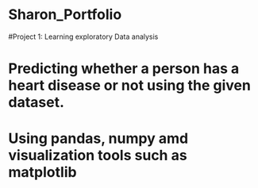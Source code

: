 # Sharon_Portfolio
#Project 1:  Learning exploratory Data analysis
# Predicting whether a person has a heart disease or not using the given dataset.
# Using pandas, numpy amd visualization tools such as matplotlib
